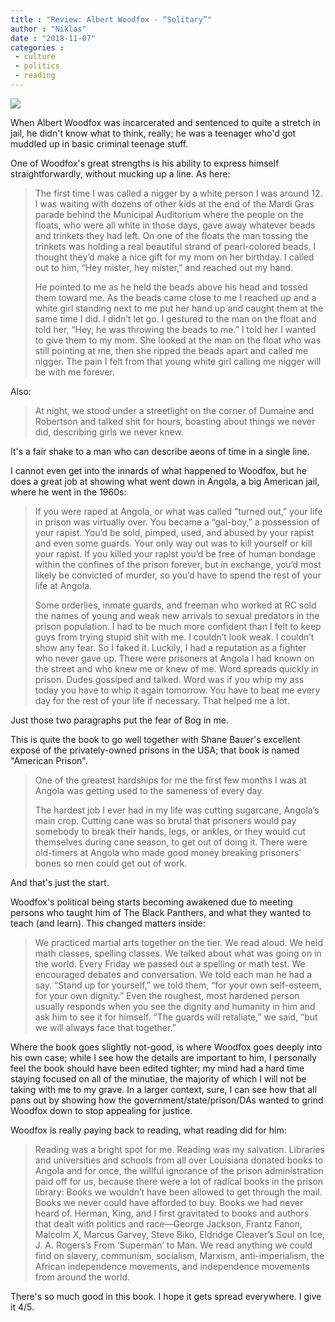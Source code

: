 ```yaml
---
title : "Review: Albert Woodfox - “Solitary”"
author : "Niklas"
date : "2018-11-07"
categories : 
 - culture
 - politics
 - reading
---
```


![](https://niklasblog.com/wp-content/Solitary_TEMP-Cat.jpg)

When Albert Woodfox was incarcerated and sentenced to quite a stretch in jail, he didn't know what to think, really; he was a teenager who'd got muddled up in basic criminal teenage stuff.

One of Woodfox's great strengths is his ability to express himself straightforwardly, without mucking up a line. As here:

> The first time I was called a nigger by a white person I was around 12. I was waiting with dozens of other kids at the end of the Mardi Gras parade behind the Municipal Auditorium where the people on the floats, who were all white in those days, gave away whatever beads and trinkets they had left. On one of the floats the man tossing the trinkets was holding a real beautiful strand of pearl-colored beads. I thought they’d make a nice gift for my mom on her birthday. I called out to him, “Hey mister, hey mister,” and reached out my hand.
> 
> He pointed to me as he held the beads above his head and tossed them toward me. As the beads came close to me I reached up and a white girl standing next to me put her hand up and caught them at the same time I did. I didn’t let go. I gestured to the man on the float and told her, “Hey, he was throwing the beads to me.” I told her I wanted to give them to my mom. She looked at the man on the float who was still pointing at me, then she ripped the beads apart and called me nigger. The pain I felt from that young white girl calling me nigger will be with me forever.

Also:

> At night, we stood under a streetlight on the corner of Dumaine and Robertson and talked shit for hours, boasting about things we never did, describing girls we never knew.

It's a fair shake to a man who can describe aeons of time in a single line.

I cannot even get into the innards of what happened to Woodfox, but he does a great job at showing what went down in Angola, a big American jail, where he went in the 1960s:

> If you were raped at Angola, or what was called “turned out,” your life in prison was virtually over. You became a “gal-boy,” a possession of your rapist. You’d be sold, pimped, used, and abused by your rapist and even some guards. Your only way out was to kill yourself or kill your rapist. If you killed your rapist you’d be free of human bondage within the confines of the prison forever, but in exchange, you’d most likely be convicted of murder, so you’d have to spend the rest of your life at Angola.
> 
> Some orderlies, inmate guards, and freeman who worked at RC sold the names of young and weak new arrivals to sexual predators in the prison population. I had to be much more confident than I felt to keep guys from trying stupid shit with me. I couldn’t look weak. I couldn’t show any fear. So I faked it. Luckily, I had a reputation as a fighter who never gave up. There were prisoners at Angola I had known on the street and who knew me or knew of me. Word spreads quickly in prison. Dudes gossiped and talked. Word was if you whip my ass today you have to whip it again tomorrow. You have to beat me every day for the rest of your life if necessary. That helped me a lot.

Just those two paragraphs put the fear of Bog in me.

This is quite the book to go well together with Shane Bauer's excellent exposé of the privately-owned prisons in the USA; that book is named "American Prison".

> One of the greatest hardships for me the first few months I was at Angola was getting used to the sameness of every day.
> 
> The hardest job I ever had in my life was cutting sugarcane, Angola’s main crop. Cutting cane was so brutal that prisoners would pay somebody to break their hands, legs, or ankles, or they would cut themselves during cane season, to get out of doing it. There were old-timers at Angola who made good money breaking prisoners’ bones so men could get out of work.

And that's just the start.

Woodfox's political being starts becoming awakened due to meeting persons who taught him of The Black Panthers, and what they wanted to teach (and learn). This changed matters inside:

> We practiced martial arts together on the tier. We read aloud. We held math classes, spelling classes. We talked about what was going on in the world. Every Friday we passed out a spelling or math test. We encouraged debates and conversation. We told each man he had a say. “Stand up for yourself,” we told them, “for your own self-esteem, for your own dignity.” Even the roughest, most hardened person usually responds when you see the dignity and humanity in him and ask him to see it for himself. “The guards will retaliate,” we said, “but we will always face that together.”

Where the book goes slightly not-good, is where Woodfox goes deeply into his own case; while I see how the details are important to him, I personally feel the book should have been edited tighter; my mind had a hard time staying focused on all of the minutiae, the majority of which I will not be taking with me to my grave. In a larger context, sure, I can see how that all pans out by showing how the government/state/prison/DAs wanted to grind Woodfox down to stop appealing for justice.

Woodfox is really paying back to reading, what reading did for him:

> Reading was a bright spot for me. Reading was my salvation. Libraries and universities and schools from all over Louisiana donated books to Angola and for once, the willful ignorance of the prison administration paid off for us, because there were a lot of radical books in the prison library: Books we wouldn’t have been allowed to get through the mail. Books we never could have afforded to buy. Books we had never heard of. Herman, King, and I first gravitated to books and authors that dealt with politics and race—George Jackson, Frantz Fanon, Malcolm X, Marcus Garvey, Steve Biko, Eldridge Cleaver’s Soul on Ice, J. A. Rogers’s From ‘Superman’ to Man. We read anything we could find on slavery, communism, socialism, Marxism, anti-imperialism, the African independence movements, and independence movements from around the world.

There's so much good in this book. I hope it gets spread everywhere. I give it 4/5.
